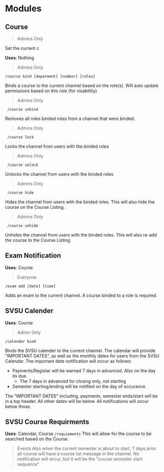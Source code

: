 # Modules


## Course


> Admins Only

Set the current c


**Uses**: Nothing

> Admins Only

`/course bind [deparment] [number] [roles]`

Binds a course to the current channel based on the role(s). 
Will auto update permissions based on this role (for visabilitiy)

> Admins Only

` /course unbind`

Removes all roles binded roles from a channel that were binded.

> Admins Only

` /course lock`

Locks the channel from users with the binded roles

> Admins Only

` /course unlock`

Unlocks the channel from users with the binded roles


> Admins Only

` /course hide`

Hides the channel from users with the binded roles. This will also hide the course on the Course Listing.

> Admins Only

` /course unhide`


Unhides the channel from users with the binded roles. This will also re-add the course to the Course Listing.



## Exam Notification
**Uses**: Course

> Everyone

`/exam add [date] [time]`

Adds an exam to the current channel. A course binded to a role is required.

## SVSU Calender
**Uses**: Course

> Admin Only

`/calendar bind`

Binds the SVSU calender to the current channel.
The calendar will provide "IMPORTANT DATES", as well as the monthly dates for users from the SVSU Calendar.
The important date notification will occur as follows:
- Payments/Registar will be warned 7 days in advanced. Also on the day its due.
    - The 7 days in advanced for closing only, not starting
- Semester starting/ending will be notified on the day of occurance.

The "IMPORTANT DATES" including, payments, semester ends/start will be in a top header. 
All other dates will be below. All notifications will occur below those.


## SVSU Course Requirments
**Uses**: Calendar, Course
`/requiements`
This will allow for the course to be searched based on the Course. 

> Events
Also when the current semester is about to start, 7 days prior all course will have a course list message in the channel.
No notification will occur, but it will be the "course semester start sequence"


